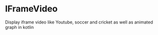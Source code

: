 # IFrameVideo
Display iframe video like Youtube, soccer and cricket as well as animated graph in kotlin
